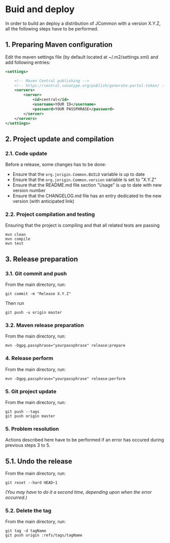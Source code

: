 # Buid and deploy
In order to build an deploy a distribution of JCommon with a version X.Y.Z, all the following steps have to be performed.

## 1. Preparing Maven configuration
Edit the maven settings file (by default located at ~/.m2/settings.xml) and add following entries:
```xml
<settings>

	<!-- Maven Central publishing -->
	<!-- https://central.sonatype.org/publish/generate-portal-token/ -->
	<servers>
		<server>
			<id>central</id>
			<username>YOUR ID</username>
			<password>YOUR PASSPHRASE</password>
		</server>
	</servers>
</settings>
```

## 2. Project update and compilation

### 2.1. Code update
Before a release, some changes has to be done:
- Ensure that the `org.jorigin.Common.BUILD` variable is up to date
- Ensure that the `org.jorigin.Common.version` variable is set to "X.Y.Z"
- Ensure that the README.md file section "Usage" is up to date with new version number
- Ensure that the CHANGELOG.md file has an entry dedicated to the new version (with anticipated link)

### 2.2. Project compilation and testing
Ensuring that the project is compiling and that all related tests are passing 
```console
mvn clean
mvn compile
mvn test
```

## 3. Release preparation

### 3.1. Git commit and push
From the main directory, run:
```console
git commit -m "Release X.Y.Z"
```
Then run
```console
git push -u origin master
```

### 3.2. Maven release preparation
From the main directory, run:
```console
mvn -Dgpg.passphrase="yourpassphrase" release:prepare
```
### 4. Release perform
From the main directory, run:
```console
mvn -Dgpg.passphrase="yourpassphrase" release:perform
```
### 5. Git project update
From the main directory, run:
```console
git push --tags
git push origin master
```

### 5. Problem resolution
Actions described here have to be performed if an error has occured during previous steps 3 to 5.
## 5.1. Undo the release
From the main directory, run:
```console
git reset --hard HEAD~1
```
_(You may have to do it a second time, depending upon when the error occurred.)_

### 5.2. Delete the tag
From the main directory, run:
```console
git tag -d tagName
git push origin :refs/tags/tagName
```
